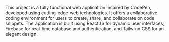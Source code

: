 This project is a fully functional web application inspired by CodePen, developed using cutting-edge web technologies. It offers a collaborative coding environment for users to create, share, and collaborate on code snippets. The application is built using ReactJS for dynamic user interfaces, Firebase for real-time database and authentication, and Tailwind CSS for an elegant design.
